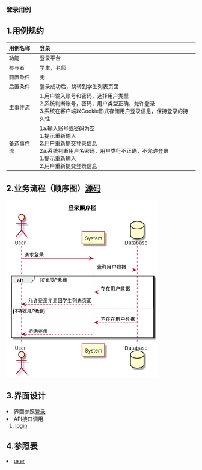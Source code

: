 ### 登录用例
## 1.用例规约
|用例名称|登录|  
|:-|:-|  
|功能|登录平台|  
|参与者|学生，老师|  
|前置条件|无|  
|后置条件|登录成功后，跳转到学生列表页面|
|主事件流|1.用户输入账号和密码，选择用户类型<br>2.系统判断账号，密码，用户类型正确，允许登录<br>3.系统在客户端以Cookie形式存储用户登录信息，保持登录的持久性|  
|备选事件流|1a.输入账号或密码为空<br>  1.提示重新输入<br>2.用户重新提交登录信息<br>2a.系统判断用户名密码，用户类行不正确，不允许登录<br>1.提示重新输入<br>2.用户重新提交登录信息|  

## 2.业务流程（顺序图）<a href="../src/sequence/sequence登录.puml">源码</a>

![](../sequence登录.png)

## 3.界面设计

<li>界面参照<a href="../ui_png/index.png">登录</a></li>
<li>
API接口调用
<ol>
<li><a href="../接口/login.md">login</a></li>
</ol>
</li>

## 4.参照表

<li><a href="../数据库设计.md/#=user">user</a></li>

